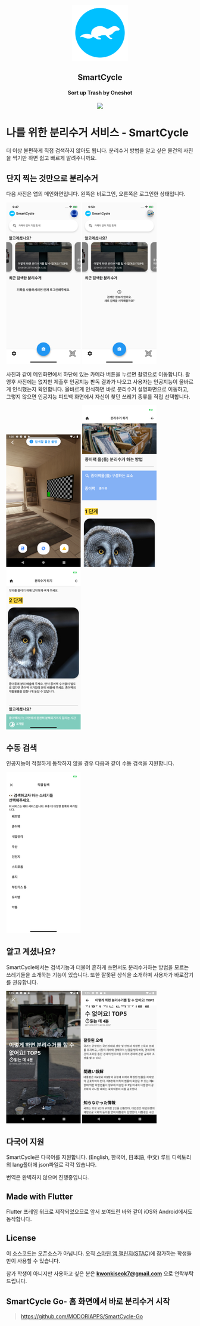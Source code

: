 <p align="center"><a href="https://play.google.com/store/apps/details?id=com.dimipo.smartcycle"><img src="assets/images/SmartCycle_logo_skyblue.png" width="150"></a></p> 
<h2 align="center"><b>SmartCycle</b></h2>
<h4 align="center">Sort up Trash by Oneshot</h4>
<p align="center"><a href="https://play.google.com/store/apps/details?id=com.dimipo.smartcycle"><img src="https://lh3.googleusercontent.com/cjsqrWQKJQp9RFO7-hJ9AfpKzbUb_Y84vXfjlP0iRHBvladwAfXih984olktDhPnFqyZ0nu9A5jvFwOEQPXzv7hr3ce3QVsLN8kQ2Ao=s0"></a></p> 


# 나를 위한 분리수거 서비스 - SmartCycle

더 이상 불편하게 직접 검색하지 않아도 됩니다.
분리수거 방법을 알고 싶은 물건의 사진을 찍기만 하면 쉽고 빠르게 알려주니까요.


## 단지 찍는 것만으로 분리수거

다음 사진은 앱의 메인화면입니다. 왼쪽은 비로그인, 오른쪽은 로그인한 상태입니다.

<div>
 <img width="200" src="./app_screenshots/ios_main_notLogined.png">
 <img width="200" src="./app_screenshots/ios_main_logined.png">
</div>

사진과 같이 메인화면에서 하단에 있는 카메라 버튼을 누르면 촬영으로 이동합니다.
촬영후 사진에는 없지만 제출후 인공지능 판독 결과가 나오고 사용자는 인공지능이 올바르게 인식했는지 확인합니다.
올바르게 인식하면 바로 분리수거 설명화면으로 이동하고, 그렇지 않으면 인공지능 피드백 화면에서 자신이 찾던 쓰레기 종류를 직접 선택합니다.

<div>
 <img width="200" src="./app_screenshots/android_camera.png">
 <img width="200" src="./app_screenshots/ios_rcldetail1.png">
 <img width="200" src="./app_screenshots/ios_rcldetail2.png">
</div>

## 수동 검색

인공지능이 적절하게 동작하지 않을 경우 다음과 같이 수동 검색을 지원합니다.

<div>
<img width="200" src="./app_screenshots/ios_nonauto_search.png">
</div>

## 알고 계셨나요?

SmartCycle에서는 검색기능과 더불어 흔하게 쓰면서도 분리수거하는 방법을 모르는 쓰레기들을 소개하는 기능이 있습니다.
또한 잘못된 상식을 소개하며 사용자가 바로잡기를 권유합니다.

<div>
<img width="200" src="./app_screenshots/android_doyouknow_main.png">
<img width="200" src="./app_screenshots/android_doyouknow_detail.png">
</div>

## 다국어 지원
SmartCycle은 다국어를 지원합니다. (English, 한국어, 日本語, 中文)
루트 디렉토리의 lang폴더에 json파일로 각각 있습니다.

번역은 완벽하지 않으며 진행중입니다.

## Made with Flutter
Flutter 프레임 워크로 제작되었으므로 앞서 보여드린 바와 같이 iOS와 Android에서도 동작합니다.


## License
이 소스코드는 오픈소스가 아닙니다. 
오직 <a href="https://tacademy.skplanet.com/front/exhibition/listExhibition.action">스마틴 앱 챌린지(STAC)</a>에 참가하는 학생들만이 사용할 수 있습니다.

참가 학생이 아니지만 사용하고 싶은 분은 <b>kwonkiseok7@gmail.com</b> 으로 연락부탁드립니다.


## SmartCycle Go- 홈 화면에서 바로 분리수거 시작
> <https://github.com/MODORIAPPS/SmartCycle-Go>
